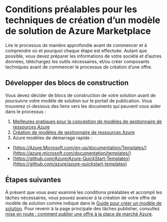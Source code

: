 <properties
   pageTitle="Conditions préalables pour les techniques de création d’un modèle de solution pour le marché | Microsoft Azure"
   description="Comprendre la configuration requise pour la création d’un modèle de solution pour déployer et vendre sur Azure Marketplace"
   services="marketplace-publishing"
   documentationCenter=""
   authors="HannibalSII"
   manager="hascipio"
   editor=""/>

<tags
   ms.service="marketplace"
   ms.devlang="na"
   ms.topic="article"
   ms.tgt_pltfrm="na"
   ms.workload="na"
   ms.date="01/28/2016"
   ms.author="hascipio; v-divte" />

# <a name="technical-prerequisites-for-creating-a-solution-template-for-the-azure-marketplace"></a>Conditions préalables pour les techniques de création d’un modèle de solution de Azure Marketplace
Lire le processus de manière approfondie avant de commencer et à comprendre où et pourquoi chaque étape est effectuée. Autant que possible, vous devez préparer les informations de votre société et d’autres données, téléchargez les outils nécessaires, et/ou créer composants techniques avant de commencer le processus de création d’une offre.  

## <a name="developing-building-blocks"></a>Développer des blocs de construction
Vous devez décider de blocs de construction de votre solution avant de poursuivre votre modèle de solution sur le portail de publication. Vous trouverez ci-dessous des liens vers les documents qui peuvent vous aider dans le processus :

1. [Meilleures pratiques pour la conception de modèles de gestionnaire de ressources Azure](../best-practices-resource-manager-design-templates.md)
2. [Création de modèles de gestionnaire de ressources Azure](../resource-group-authoring-templates.md)
3. Azure modèles de démarrage rapide :
  - [https://Azure.Microsoft.com/en-us/documentation/Templates/](https://azure.microsoft.com/documentation/templates/)
  - [https://github.com/Azure/Azure-QuickStart-Templates](https://github.com/azure/azure-quickstart-templates)

## <a name="next-steps"></a>Étapes suivantes
À présent que vous avez examiné les conditions préalables et accompli les tâches nécessaires, vous pouvez avancer à la création de votre offre de modèle de solution comme indiqué dans le [Guide pour créer un modèle de solution](marketplace-publishing-solution-template-creation.md). Pour revenir à la page principale des tâches publisher, consultez [mise en route : comment publier une offre à la place de marché Azure](marketplace-publishing-getting-started.md).


[link-acct]:marketplace-publishing-accounts-creation-registration.md
